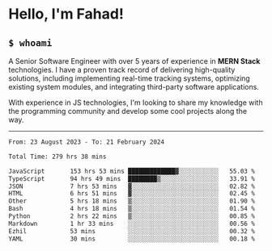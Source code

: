 <h1>Hello, I'm Fahad!</h1>

<h2><code>$ whoami</code></h2>

A Senior Software Engineer with over 5 years of experience in **MERN Stack** technologies. I have a proven track record of delivering high-quality solutions, including implementing real-time tracking systems, optimizing existing system modules, and integrating third-party software applications.

With experience in JS technologies, I'm looking to share my knowledge with the programming community and develop some cool projects along the way.

---

<!--START_SECTION:waka-->

```txt
From: 23 August 2023 - To: 21 February 2024

Total Time: 279 hrs 38 mins

JavaScript       153 hrs 53 mins █████████████▓░░░░░░░░░░░   55.03 %
TypeScript       94 hrs 49 mins  ████████▒░░░░░░░░░░░░░░░░   33.91 %
JSON             7 hrs 53 mins   ▓░░░░░░░░░░░░░░░░░░░░░░░░   02.82 %
HTML             6 hrs 51 mins   ▓░░░░░░░░░░░░░░░░░░░░░░░░   02.45 %
Other            5 hrs 18 mins   ▒░░░░░░░░░░░░░░░░░░░░░░░░   01.90 %
Bash             4 hrs 18 mins   ▒░░░░░░░░░░░░░░░░░░░░░░░░   01.54 %
Python           2 hrs 22 mins   ▒░░░░░░░░░░░░░░░░░░░░░░░░   00.85 %
Markdown         1 hr 33 mins    ░░░░░░░░░░░░░░░░░░░░░░░░░   00.56 %
Ezhil            53 mins         ░░░░░░░░░░░░░░░░░░░░░░░░░   00.32 %
YAML             30 mins         ░░░░░░░░░░░░░░░░░░░░░░░░░   00.18 %
```

<!--END_SECTION:waka-->

<!--
**heyFahad/heyFahad** is a ✨ _special_ ✨ repository because its `README.md` (this file) appears on your GitHub profile.

Here are some ideas to get you started:

- 🔭 I’m currently working on ...
- 🌱 I’m currently learning ...
- 👯 I’m looking to collaborate on ...
- 🤔 I’m looking for help with ...
- 💬 Ask me about ...
- 📫 How to reach me: ...
- 😄 Pronouns: ...
- ⚡ Fun fact: ...
-->

